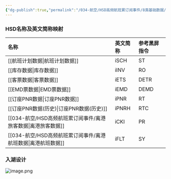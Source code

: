 ```yaml
---
{"dg-publish":true,"permalink":"/034-航空/HSD高频航班累订阅事件/8类基础数据/","dgPassFrontmatter":true}
---
```



### HSD名称及英文简称映射

| 名称              | 英文简称  | 参考黑屏指令 |
| :-------------- | :---- | :----- |
| [[航班计划数据\|航班计划数据]]      | iSCH  | ST     |
| [[库存数据\|库存数据]]        | iINV  | RO     |
| [[客票数据\|客票数据]]        | iETS  | DETR   |
| [[EMD票数据\|EMD票数据]]      | iEMD  | DEMD   |
| [[订座PNR数据\|订座PNR数据]]     | iPNR  | RT     |
| [[订座PNR数据(历史)\|订座PNR数据(历史)]] | iPNRH | RTC    |
| [[034-航空/HSD高频航班累订阅事件/离港旅客数据\|离港旅客数据]]      | iCKI  | PR     |
| [[034-航空/HSD高频航班累订阅事件/离港航班数据\|离港航班数据]]      | iFLT  | SY     |



### 入湖设计
![image.png](https://hoey-images.oss-cn-hangzhou.aliyuncs.com/img/20240523154458.png)
